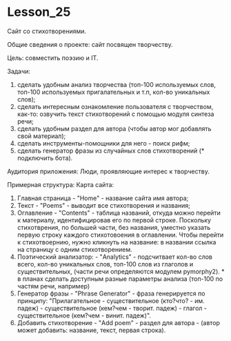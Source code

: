 # Lesson_25
Сайт со стихотворениями.

Общие сведения о проекте: сайт посвящен творчеству.

Цель: совместить поэзию и IT.

Задачи:
1. сделать удобным анализ творчества (топ-100 используемых слов, топ-100 используемых пригалательных и т.п, кол-во уникальных слов);
2. сделать интересным ознакомление пользователя с творчеством, как-то: озвучить текст стихотворений с помощью модуля синтеза речи;
3. сделать удобным раздел для автора (чтобы автор мог добавлять свой материал);
4. сделать инструменты-помощники для него - поиск рифм;
5. сделать генератор фразы из случайных слов стихотворений (* подключить бота).

Аудитория приложения:
Люди, проявляющие интерес к творчеству.

Примерная структура:
Карта сайта:

1. Главная страница - "Home" - название сайта имя автора;
2. Текст - "Poems" - выводит все стихотворения и названия;
3. Оглавление - "Contents" - таблица названий, откуда можно перейти к материалу, идентифицировав его по первой строке. Поскольку стихотврения, по большей части, без названия, уместно указать первую строку каждого стихотовоения в оглавлении. Чтобы перейти к стихотвоернию, нужно кликнуть на название: в названии ссылка на страницу с одним стихотворением.
4. Поэтический анализатор: - "Analytics" - подсчитвает кол-во слов всего, кол-во уникальных слов, топ-100 слов из глаголов и существительных, (части речи определяются модулем pymorphy2). * в планах сделать доступным разные параметры анализа (топ-100 по частям речи, например)
5. Генератор фразы - "Phrase Generator" - фраза генерируется по принципу: "Прилагательное - существительное (кто?что? - им. падеж) - существительное (кем?чем - творит. падеж) - глагол - существительное (кем?чем - винит. падеж)".
6. Добавить стихотворение - "Add poem" - раздел для автора - (автор может добавить: название, текст, первая строка).